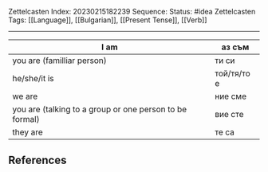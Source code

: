 Zettelcasten Index: 20230215182239
Sequence:
Status: #idea
Zettelcasten Tags:  [[Language]], [[Bulgarian]], [[Present Tense]], [[Verb]]

---

| I am                                                    | аз съм      |
|---------------------------------------------------------|-------------|
| you are (familliar person)                              | ти си       |
| he/she/it is                                            | той/тя/то е |
| we are                                                  | ние сме     |
| you are (talking to a group or one person to be formal) | вие сте     |
| they are                                                | те са       |

## References